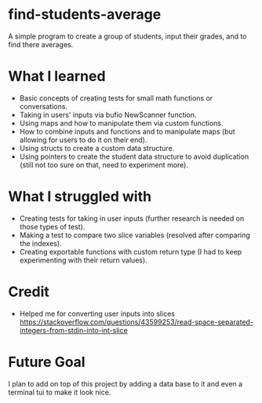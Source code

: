 # find-students-average

A simple program to create a group of students, input their grades, and to find there averages.

# What I learned

- Basic concepts of creating tests for small math functions or conversations.
- Taking in users' inputs via bufio NewScanner function.
- Using maps and how to manipulate them via custom functions.
- How to combine inputs and functions and to manipulate maps (but allowing for users to do it on their end).
- Using structs to create a custom data structure.
- Using pointers to create the student data structure to avoid duplication (still not too sure on that, need to experiment more).

# What I struggled with

- Creating tests for taking in user inputs (further research is needed on those types of test).
- Making a test to compare two slice variables (resolved after comparing the indexes).
- Creating exportable functions with custom return type (I had to keep experimenting with their return values).

# Credit

- Helped me for converting user inputs into slices https://stackoverflow.com/questions/43599253/read-space-separated-integers-from-stdin-into-int-slice

# Future Goal

I plan to add on top of this project by adding a data base to it and even a terminal tui to make it look nice.
